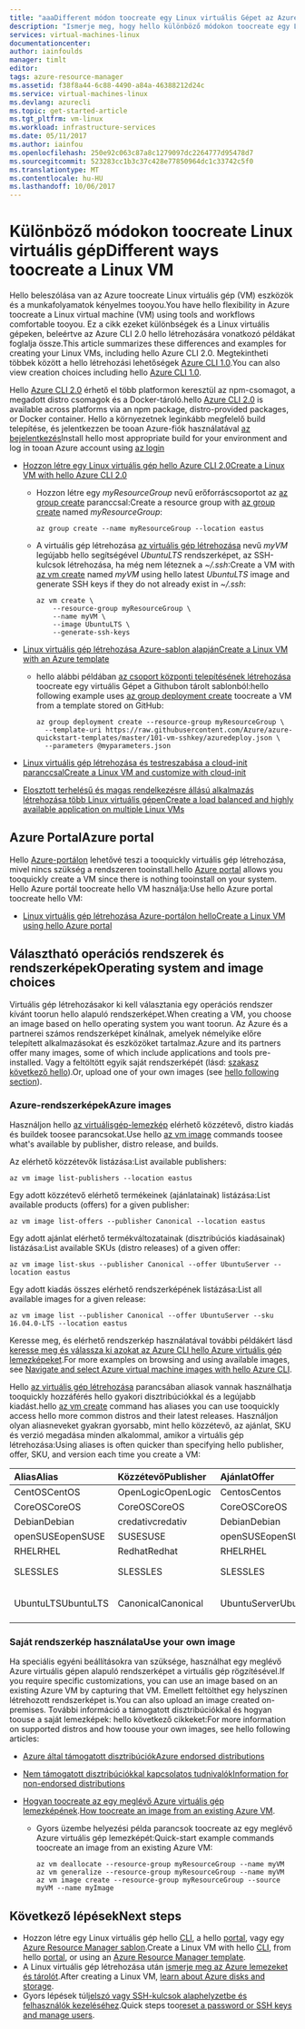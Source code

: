 ```yaml
---
title: "aaaDifferent módon toocreate egy Linux virtuális Gépet az Azure-ban |} A Microsoft Azure"
description: "Ismerje meg, hogy hello különböző módokon toocreate egy Linux virtuális gépet az Azure, beleértve a hivatkozások tootools és az egyes módszerek oktatóanyagok."
services: virtual-machines-linux
documentationcenter: 
author: iainfoulds
manager: timlt
editor: 
tags: azure-resource-manager
ms.assetid: f38f8a44-6c88-4490-a84a-46388212d24c
ms.service: virtual-machines-linux
ms.devlang: azurecli
ms.topic: get-started-article
ms.tgt_pltfrm: vm-linux
ms.workload: infrastructure-services
ms.date: 05/11/2017
ms.author: iainfou
ms.openlocfilehash: 250e92c063c87a8c1279097dc2264777d95478d7
ms.sourcegitcommit: 523283cc1b3c37c428e77850964dc1c33742c5f0
ms.translationtype: MT
ms.contentlocale: hu-HU
ms.lasthandoff: 10/06/2017
---
```

# <a name="different-ways-toocreate-a-linux-vm"></a><span data-ttu-id="b4ea5-103">Különböző módokon toocreate Linux virtuális gép</span><span class="sxs-lookup"><span data-stu-id="b4ea5-103">Different ways toocreate a Linux VM</span></span>
<span data-ttu-id="b4ea5-104">Hello beleszólása van az Azure toocreate Linux virtuális gép (VM) eszközök és a munkafolyamatok kényelmes tooyou.</span><span class="sxs-lookup"><span data-stu-id="b4ea5-104">You have hello flexibility in Azure toocreate a Linux virtual machine (VM) using tools and workflows comfortable tooyou.</span></span> <span data-ttu-id="b4ea5-105">Ez a cikk ezeket különbségek és a Linux virtuális gépeken, beleértve az Azure CLI 2.0 hello létrehozására vonatkozó példákat foglalja össze.</span><span class="sxs-lookup"><span data-stu-id="b4ea5-105">This article summarizes these differences and examples for creating your Linux VMs, including hello Azure CLI 2.0.</span></span> <span data-ttu-id="b4ea5-106">Megtekintheti többek között a hello létrehozási lehetőségek [Azure CLI 1.0](creation-choices-nodejs.md).</span><span class="sxs-lookup"><span data-stu-id="b4ea5-106">You can also view creation choices including hello [Azure CLI 1.0](creation-choices-nodejs.md).</span></span>

<span data-ttu-id="b4ea5-107">Hello [Azure CLI 2.0](/cli/azure/install-az-cli2) érhető el több platformon keresztül az npm-csomagot, a megadott distro csomagok és a Docker-tároló.</span><span class="sxs-lookup"><span data-stu-id="b4ea5-107">hello [Azure CLI 2.0](/cli/azure/install-az-cli2) is available across platforms via an npm package, distro-provided packages, or Docker container.</span></span> <span data-ttu-id="b4ea5-108">Hello a környezetnek leginkább megfelelő build telepítése, és jelentkezzen be tooan Azure-fiók használatával [az bejelentkezés](/cli/azure/#login)</span><span class="sxs-lookup"><span data-stu-id="b4ea5-108">Install hello most appropriate build for your environment and log in tooan Azure account using [az login](/cli/azure/#login)</span></span>

* [<span data-ttu-id="b4ea5-109">Hozzon létre egy Linux virtuális gép hello Azure CLI 2.0</span><span class="sxs-lookup"><span data-stu-id="b4ea5-109">Create a Linux VM with hello Azure CLI 2.0</span></span>](quick-create-cli.md)
  
  * <span data-ttu-id="b4ea5-110">Hozzon létre egy *myResourceGroup* nevű erőforráscsoportot az [az group create](/cli/azure/group#create) paranccsal:</span><span class="sxs-lookup"><span data-stu-id="b4ea5-110">Create a resource group with [az group create](/cli/azure/group#create) named *myResourceGroup*:</span></span> 
   
    ```azurecli
    az group create --name myResourceGroup --location eastus
    ```
    
  * <span data-ttu-id="b4ea5-111">A virtuális gép létrehozása [az virtuális gép létrehozása](/cli/azure/vm#create) nevű *myVM* legújabb hello segítségével *UbuntuLTS* rendszerképet, az SSH-kulcsok létrehozása, ha még nem léteznek a *~/.ssh*:</span><span class="sxs-lookup"><span data-stu-id="b4ea5-111">Create a VM with [az vm create](/cli/azure/vm#create) named *myVM* using hello latest *UbuntuLTS* image and generate SSH keys if they do not already exist in *~/.ssh*:</span></span>

    ```azurecli
    az vm create \
        --resource-group myResourceGroup \
        --name myVM \
        --image UbuntuLTS \
        --generate-ssh-keys
    ```

* [<span data-ttu-id="b4ea5-112">Linux virtuális gép létrehozása Azure-sablon alapján</span><span class="sxs-lookup"><span data-stu-id="b4ea5-112">Create a Linux VM with an Azure template</span></span>](create-ssh-secured-vm-from-template.md)
  
  * <span data-ttu-id="b4ea5-113">hello alábbi példában [az csoport központi telepítésének létrehozása](/cli/azure/group/deployment#create) toocreate egy virtuális Gépet a Githubon tárolt sablonból:</span><span class="sxs-lookup"><span data-stu-id="b4ea5-113">hello following example uses [az group deployment create](/cli/azure/group/deployment#create) toocreate a VM from a template stored on GitHub:</span></span>
    
    ```azurecli
    az group deployment create --resource-group myResourceGroup \ 
      --template-uri https://raw.githubusercontent.com/Azure/azure-quickstart-templates/master/101-vm-sshkey/azuredeploy.json \
      --parameters @myparameters.json
    ```
* [<span data-ttu-id="b4ea5-114">Linux virtuális gép létrehozása és testreszabása a cloud-init paranccsal</span><span class="sxs-lookup"><span data-stu-id="b4ea5-114">Create a Linux VM and customize with cloud-init</span></span>](tutorial-automate-vm-deployment.md)

* [<span data-ttu-id="b4ea5-115">Elosztott terhelésű és magas rendelkezésre állású alkalmazás létrehozása több Linux virtuális gépen</span><span class="sxs-lookup"><span data-stu-id="b4ea5-115">Create a load balanced and highly available application on multiple Linux VMs</span></span>](tutorial-load-balancer.md)


## <a name="azure-portal"></a><span data-ttu-id="b4ea5-116">Azure Portal</span><span class="sxs-lookup"><span data-stu-id="b4ea5-116">Azure portal</span></span>
<span data-ttu-id="b4ea5-117">Hello [Azure-portálon](https://portal.azure.com) lehetővé teszi a tooquickly virtuális gép létrehozása, mivel nincs szükség a rendszeren tooinstall.</span><span class="sxs-lookup"><span data-stu-id="b4ea5-117">hello [Azure portal](https://portal.azure.com) allows you tooquickly create a VM since there is nothing tooinstall on your system.</span></span> <span data-ttu-id="b4ea5-118">Hello Azure portál toocreate hello VM használja:</span><span class="sxs-lookup"><span data-stu-id="b4ea5-118">Use hello Azure portal toocreate hello VM:</span></span>

* [<span data-ttu-id="b4ea5-119">Linux virtuális gép létrehozása Azure-portálon hello</span><span class="sxs-lookup"><span data-stu-id="b4ea5-119">Create a Linux VM using hello Azure portal</span></span>](quick-create-portal.md) 


## <a name="operating-system-and-image-choices"></a><span data-ttu-id="b4ea5-120">Választható operációs rendszerek és rendszerképek</span><span class="sxs-lookup"><span data-stu-id="b4ea5-120">Operating system and image choices</span></span>
<span data-ttu-id="b4ea5-121">Virtuális gép létrehozásakor ki kell választania egy operációs rendszer kívánt toorun hello alapuló rendszerképet.</span><span class="sxs-lookup"><span data-stu-id="b4ea5-121">When creating a VM, you choose an image based on hello operating system you want toorun.</span></span> <span data-ttu-id="b4ea5-122">Az Azure és a partnerei számos rendszerképet kínálnak, amelyek némelyike előre telepített alkalmazásokat és eszközöket tartalmaz.</span><span class="sxs-lookup"><span data-stu-id="b4ea5-122">Azure and its partners offer many images, some of which include applications and tools pre-installed.</span></span> <span data-ttu-id="b4ea5-123">Vagy a feltöltött egyik saját rendszerképét (lásd: [szakasz következő hello](#use-your-own-image)).</span><span class="sxs-lookup"><span data-stu-id="b4ea5-123">Or, upload one of your own images (see [hello following section](#use-your-own-image)).</span></span>

### <a name="azure-images"></a><span data-ttu-id="b4ea5-124">Azure-rendszerképek</span><span class="sxs-lookup"><span data-stu-id="b4ea5-124">Azure images</span></span>
<span data-ttu-id="b4ea5-125">Használjon hello [az virtuálisgép-lemezkép](/cli/azure/vm/image) elérhető közzétevő, distro kiadás és buildek toosee parancsokat.</span><span class="sxs-lookup"><span data-stu-id="b4ea5-125">Use hello [az vm image](/cli/azure/vm/image) commands toosee what's available by publisher, distro release, and builds.</span></span>

<span data-ttu-id="b4ea5-126">Az elérhető közzétevők listázása:</span><span class="sxs-lookup"><span data-stu-id="b4ea5-126">List available publishers:</span></span>

```azurecli
az vm image list-publishers --location eastus
```

<span data-ttu-id="b4ea5-127">Egy adott közzétevő elérhető termékeinek (ajánlatainak) listázása:</span><span class="sxs-lookup"><span data-stu-id="b4ea5-127">List available products (offers) for a given publisher:</span></span>

```azurecli
az vm image list-offers --publisher Canonical --location eastus
```

<span data-ttu-id="b4ea5-128">Egy adott ajánlat elérhető termékváltozatainak (disztribúciós kiadásainak) listázása:</span><span class="sxs-lookup"><span data-stu-id="b4ea5-128">List available SKUs (distro releases) of a given offer:</span></span>

```azurecli
az vm image list-skus --publisher Canonical --offer UbuntuServer --location eastus
```

<span data-ttu-id="b4ea5-129">Egy adott kiadás összes elérhető rendszerképének listázása:</span><span class="sxs-lookup"><span data-stu-id="b4ea5-129">List all available images for a given release:</span></span>

```azurecli
az vm image list --publisher Canonical --offer UbuntuServer --sku 16.04.0-LTS --location eastus
```

<span data-ttu-id="b4ea5-130">Keresse meg, és elérhető rendszerkép használatával további példákért lásd [keresse meg és válassza ki azokat az Azure CLI hello Azure virtuális gép lemezképeket](cli-ps-findimage.md).</span><span class="sxs-lookup"><span data-stu-id="b4ea5-130">For more examples on browsing and using available images, see [Navigate and select Azure virtual machine images with hello Azure CLI](cli-ps-findimage.md).</span></span>

<span data-ttu-id="b4ea5-131">Hello [az virtuális gép létrehozása](/cli/azure/vm#create) parancsában aliasok vannak használhatja tooquickly hozzáférés hello gyakori disztribúciókkal és a legújabb kiadást.</span><span class="sxs-lookup"><span data-stu-id="b4ea5-131">hello [az vm create](/cli/azure/vm#create) command has aliases you can use tooquickly access hello more common distros and their latest releases.</span></span> <span data-ttu-id="b4ea5-132">Használjon olyan aliasneveket gyakran gyorsabb, mint hello közzétevő, az ajánlat, SKU és verzió megadása minden alkalommal, amikor a virtuális gép létrehozása:</span><span class="sxs-lookup"><span data-stu-id="b4ea5-132">Using aliases is often quicker than specifying hello publisher, offer, SKU, and version each time you create a VM:</span></span>

| <span data-ttu-id="b4ea5-133">Alias</span><span class="sxs-lookup"><span data-stu-id="b4ea5-133">Alias</span></span> | <span data-ttu-id="b4ea5-134">Közzétevő</span><span class="sxs-lookup"><span data-stu-id="b4ea5-134">Publisher</span></span> | <span data-ttu-id="b4ea5-135">Ajánlat</span><span class="sxs-lookup"><span data-stu-id="b4ea5-135">Offer</span></span> | <span data-ttu-id="b4ea5-136">SKU</span><span class="sxs-lookup"><span data-stu-id="b4ea5-136">SKU</span></span> | <span data-ttu-id="b4ea5-137">Verzió</span><span class="sxs-lookup"><span data-stu-id="b4ea5-137">Version</span></span> |
|:--- |:--- |:--- |:--- |:--- |
| <span data-ttu-id="b4ea5-138">CentOS</span><span class="sxs-lookup"><span data-stu-id="b4ea5-138">CentOS</span></span> |<span data-ttu-id="b4ea5-139">OpenLogic</span><span class="sxs-lookup"><span data-stu-id="b4ea5-139">OpenLogic</span></span> |<span data-ttu-id="b4ea5-140">Centos</span><span class="sxs-lookup"><span data-stu-id="b4ea5-140">Centos</span></span> |<span data-ttu-id="b4ea5-141">7.2</span><span class="sxs-lookup"><span data-stu-id="b4ea5-141">7.2</span></span> |<span data-ttu-id="b4ea5-142">legújabb</span><span class="sxs-lookup"><span data-stu-id="b4ea5-142">latest</span></span> |
| <span data-ttu-id="b4ea5-143">CoreOS</span><span class="sxs-lookup"><span data-stu-id="b4ea5-143">CoreOS</span></span> |<span data-ttu-id="b4ea5-144">CoreOS</span><span class="sxs-lookup"><span data-stu-id="b4ea5-144">CoreOS</span></span> |<span data-ttu-id="b4ea5-145">CoreOS</span><span class="sxs-lookup"><span data-stu-id="b4ea5-145">CoreOS</span></span> |<span data-ttu-id="b4ea5-146">Stable</span><span class="sxs-lookup"><span data-stu-id="b4ea5-146">Stable</span></span> |<span data-ttu-id="b4ea5-147">legújabb</span><span class="sxs-lookup"><span data-stu-id="b4ea5-147">latest</span></span> |
| <span data-ttu-id="b4ea5-148">Debian</span><span class="sxs-lookup"><span data-stu-id="b4ea5-148">Debian</span></span> |<span data-ttu-id="b4ea5-149">credativ</span><span class="sxs-lookup"><span data-stu-id="b4ea5-149">credativ</span></span> |<span data-ttu-id="b4ea5-150">Debian</span><span class="sxs-lookup"><span data-stu-id="b4ea5-150">Debian</span></span> |<span data-ttu-id="b4ea5-151">8</span><span class="sxs-lookup"><span data-stu-id="b4ea5-151">8</span></span> |<span data-ttu-id="b4ea5-152">legújabb</span><span class="sxs-lookup"><span data-stu-id="b4ea5-152">latest</span></span> |
| <span data-ttu-id="b4ea5-153">openSUSE</span><span class="sxs-lookup"><span data-stu-id="b4ea5-153">openSUSE</span></span> |<span data-ttu-id="b4ea5-154">SUSE</span><span class="sxs-lookup"><span data-stu-id="b4ea5-154">SUSE</span></span> |<span data-ttu-id="b4ea5-155">openSUSE</span><span class="sxs-lookup"><span data-stu-id="b4ea5-155">openSUSE</span></span> |<span data-ttu-id="b4ea5-156">13.2</span><span class="sxs-lookup"><span data-stu-id="b4ea5-156">13.2</span></span> |<span data-ttu-id="b4ea5-157">legújabb</span><span class="sxs-lookup"><span data-stu-id="b4ea5-157">latest</span></span> |
| <span data-ttu-id="b4ea5-158">RHEL</span><span class="sxs-lookup"><span data-stu-id="b4ea5-158">RHEL</span></span> |<span data-ttu-id="b4ea5-159">Redhat</span><span class="sxs-lookup"><span data-stu-id="b4ea5-159">Redhat</span></span> |<span data-ttu-id="b4ea5-160">RHEL</span><span class="sxs-lookup"><span data-stu-id="b4ea5-160">RHEL</span></span> |<span data-ttu-id="b4ea5-161">7.2</span><span class="sxs-lookup"><span data-stu-id="b4ea5-161">7.2</span></span> |<span data-ttu-id="b4ea5-162">legújabb</span><span class="sxs-lookup"><span data-stu-id="b4ea5-162">latest</span></span> |
| <span data-ttu-id="b4ea5-163">SLES</span><span class="sxs-lookup"><span data-stu-id="b4ea5-163">SLES</span></span> |<span data-ttu-id="b4ea5-164">SLES</span><span class="sxs-lookup"><span data-stu-id="b4ea5-164">SLES</span></span> |<span data-ttu-id="b4ea5-165">SLES</span><span class="sxs-lookup"><span data-stu-id="b4ea5-165">SLES</span></span> |<span data-ttu-id="b4ea5-166">12-SP1</span><span class="sxs-lookup"><span data-stu-id="b4ea5-166">12-SP1</span></span> |<span data-ttu-id="b4ea5-167">legújabb</span><span class="sxs-lookup"><span data-stu-id="b4ea5-167">latest</span></span> |
| <span data-ttu-id="b4ea5-168">UbuntuLTS</span><span class="sxs-lookup"><span data-stu-id="b4ea5-168">UbuntuLTS</span></span> |<span data-ttu-id="b4ea5-169">Canonical</span><span class="sxs-lookup"><span data-stu-id="b4ea5-169">Canonical</span></span> |<span data-ttu-id="b4ea5-170">UbuntuServer</span><span class="sxs-lookup"><span data-stu-id="b4ea5-170">UbuntuServer</span></span> |<span data-ttu-id="b4ea5-171">14.04.4-LTS</span><span class="sxs-lookup"><span data-stu-id="b4ea5-171">14.04.4-LTS</span></span> |<span data-ttu-id="b4ea5-172">legújabb</span><span class="sxs-lookup"><span data-stu-id="b4ea5-172">latest</span></span> |

### <a name="use-your-own-image"></a><span data-ttu-id="b4ea5-173">Saját rendszerkép használata</span><span class="sxs-lookup"><span data-stu-id="b4ea5-173">Use your own image</span></span>
<span data-ttu-id="b4ea5-174">Ha speciális egyéni beállításokra van szüksége, használhat egy meglévő Azure virtuális gépen alapuló rendszerképet a virtuális gép rögzítésével.</span><span class="sxs-lookup"><span data-stu-id="b4ea5-174">If you require specific customizations, you can use an image based on an existing Azure VM by capturing that VM.</span></span> <span data-ttu-id="b4ea5-175">Emellett feltölthet egy helyszínen létrehozott rendszerképet is.</span><span class="sxs-lookup"><span data-stu-id="b4ea5-175">You can also upload an image created on-premises.</span></span> <span data-ttu-id="b4ea5-176">További információ a támogatott disztribúciókkal és hogyan toouse a saját lemezképek: hello következő cikkeket:</span><span class="sxs-lookup"><span data-stu-id="b4ea5-176">For more information on supported distros and how toouse your own images, see hello following articles:</span></span>

* [<span data-ttu-id="b4ea5-177">Azure által támogatott disztribúciók</span><span class="sxs-lookup"><span data-stu-id="b4ea5-177">Azure endorsed distributions</span></span>](endorsed-distros.md)
* [<span data-ttu-id="b4ea5-178">Nem támogatott disztribúciókkal kapcsolatos tudnivalók</span><span class="sxs-lookup"><span data-stu-id="b4ea5-178">Information for non-endorsed distributions</span></span>](create-upload-generic.md)
* <span data-ttu-id="b4ea5-179">[Hogyan toocreate az egy meglévő Azure virtuális gép lemezképének](tutorial-custom-images.md).</span><span class="sxs-lookup"><span data-stu-id="b4ea5-179">[How toocreate an image from an existing Azure VM](tutorial-custom-images.md).</span></span>
  
  * <span data-ttu-id="b4ea5-180">Gyors üzembe helyezési példa parancsok toocreate az egy meglévő Azure virtuális gép lemezképét:</span><span class="sxs-lookup"><span data-stu-id="b4ea5-180">Quick-start example commands toocreate an image from an existing Azure VM:</span></span>
    
    ```azurecli
    az vm deallocate --resource-group myResourceGroup --name myVM
    az vm generalize --resource-group myResourceGroup --name myVM
    az vm image create --resource-group myResourceGroup --source myVM --name myImage
    ```

## <a name="next-steps"></a><span data-ttu-id="b4ea5-181">Következő lépések</span><span class="sxs-lookup"><span data-stu-id="b4ea5-181">Next steps</span></span>
* <span data-ttu-id="b4ea5-182">Hozzon létre egy Linux virtuális gép hello [CLI](quick-create-cli.md), a hello [portal](quick-create-portal.md), vagy egy [Azure Resource Manager sablon](../windows/cli-deploy-templates.md).</span><span class="sxs-lookup"><span data-stu-id="b4ea5-182">Create a Linux VM with hello [CLI](quick-create-cli.md), from hello [portal](quick-create-portal.md), or using an [Azure Resource Manager template](../windows/cli-deploy-templates.md).</span></span>
* <span data-ttu-id="b4ea5-183">A Linux virtuális gép létrehozása után [ismerje meg az Azure lemezeket és tárolót](tutorial-manage-disks.md).</span><span class="sxs-lookup"><span data-stu-id="b4ea5-183">After creating a Linux VM, [learn about Azure disks and storage](tutorial-manage-disks.md).</span></span>
* <span data-ttu-id="b4ea5-184">Gyors lépések túl[jelszó vagy SSH-kulcsok alaphelyzetbe és felhasználók kezeléséhez](using-vmaccess-extension.md).</span><span class="sxs-lookup"><span data-stu-id="b4ea5-184">Quick steps too[reset a password or SSH keys and manage users](using-vmaccess-extension.md).</span></span>
